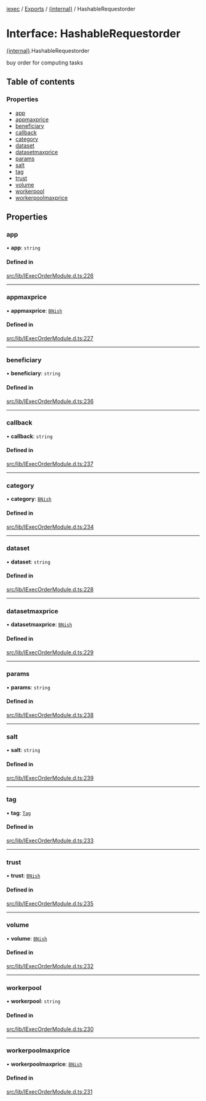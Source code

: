 [iexec](../README.md) / [Exports](../modules.md) / [{internal}](../modules/internal_.md) / HashableRequestorder

# Interface: HashableRequestorder

[{internal}](../modules/internal_.md).HashableRequestorder

buy order for computing tasks

## Table of contents

### Properties

- [app](internal_.HashableRequestorder.md#app)
- [appmaxprice](internal_.HashableRequestorder.md#appmaxprice)
- [beneficiary](internal_.HashableRequestorder.md#beneficiary)
- [callback](internal_.HashableRequestorder.md#callback)
- [category](internal_.HashableRequestorder.md#category)
- [dataset](internal_.HashableRequestorder.md#dataset)
- [datasetmaxprice](internal_.HashableRequestorder.md#datasetmaxprice)
- [params](internal_.HashableRequestorder.md#params)
- [salt](internal_.HashableRequestorder.md#salt)
- [tag](internal_.HashableRequestorder.md#tag)
- [trust](internal_.HashableRequestorder.md#trust)
- [volume](internal_.HashableRequestorder.md#volume)
- [workerpool](internal_.HashableRequestorder.md#workerpool)
- [workerpoolmaxprice](internal_.HashableRequestorder.md#workerpoolmaxprice)

## Properties

### app

• **app**: `string`

#### Defined in

[src/lib/IExecOrderModule.d.ts:226](https://github.com/iExecBlockchainComputing/iexec-sdk/blob/af88fc2/src/lib/IExecOrderModule.d.ts#L226)

___

### appmaxprice

• **appmaxprice**: [`BNish`](../modules/internal_.md#bnish)

#### Defined in

[src/lib/IExecOrderModule.d.ts:227](https://github.com/iExecBlockchainComputing/iexec-sdk/blob/af88fc2/src/lib/IExecOrderModule.d.ts#L227)

___

### beneficiary

• **beneficiary**: `string`

#### Defined in

[src/lib/IExecOrderModule.d.ts:236](https://github.com/iExecBlockchainComputing/iexec-sdk/blob/af88fc2/src/lib/IExecOrderModule.d.ts#L236)

___

### callback

• **callback**: `string`

#### Defined in

[src/lib/IExecOrderModule.d.ts:237](https://github.com/iExecBlockchainComputing/iexec-sdk/blob/af88fc2/src/lib/IExecOrderModule.d.ts#L237)

___

### category

• **category**: [`BNish`](../modules/internal_.md#bnish)

#### Defined in

[src/lib/IExecOrderModule.d.ts:234](https://github.com/iExecBlockchainComputing/iexec-sdk/blob/af88fc2/src/lib/IExecOrderModule.d.ts#L234)

___

### dataset

• **dataset**: `string`

#### Defined in

[src/lib/IExecOrderModule.d.ts:228](https://github.com/iExecBlockchainComputing/iexec-sdk/blob/af88fc2/src/lib/IExecOrderModule.d.ts#L228)

___

### datasetmaxprice

• **datasetmaxprice**: [`BNish`](../modules/internal_.md#bnish)

#### Defined in

[src/lib/IExecOrderModule.d.ts:229](https://github.com/iExecBlockchainComputing/iexec-sdk/blob/af88fc2/src/lib/IExecOrderModule.d.ts#L229)

___

### params

• **params**: `string`

#### Defined in

[src/lib/IExecOrderModule.d.ts:238](https://github.com/iExecBlockchainComputing/iexec-sdk/blob/af88fc2/src/lib/IExecOrderModule.d.ts#L238)

___

### salt

• **salt**: `string`

#### Defined in

[src/lib/IExecOrderModule.d.ts:239](https://github.com/iExecBlockchainComputing/iexec-sdk/blob/af88fc2/src/lib/IExecOrderModule.d.ts#L239)

___

### tag

• **tag**: [`Tag`](../modules/internal_.md#tag)

#### Defined in

[src/lib/IExecOrderModule.d.ts:233](https://github.com/iExecBlockchainComputing/iexec-sdk/blob/af88fc2/src/lib/IExecOrderModule.d.ts#L233)

___

### trust

• **trust**: [`BNish`](../modules/internal_.md#bnish)

#### Defined in

[src/lib/IExecOrderModule.d.ts:235](https://github.com/iExecBlockchainComputing/iexec-sdk/blob/af88fc2/src/lib/IExecOrderModule.d.ts#L235)

___

### volume

• **volume**: [`BNish`](../modules/internal_.md#bnish)

#### Defined in

[src/lib/IExecOrderModule.d.ts:232](https://github.com/iExecBlockchainComputing/iexec-sdk/blob/af88fc2/src/lib/IExecOrderModule.d.ts#L232)

___

### workerpool

• **workerpool**: `string`

#### Defined in

[src/lib/IExecOrderModule.d.ts:230](https://github.com/iExecBlockchainComputing/iexec-sdk/blob/af88fc2/src/lib/IExecOrderModule.d.ts#L230)

___

### workerpoolmaxprice

• **workerpoolmaxprice**: [`BNish`](../modules/internal_.md#bnish)

#### Defined in

[src/lib/IExecOrderModule.d.ts:231](https://github.com/iExecBlockchainComputing/iexec-sdk/blob/af88fc2/src/lib/IExecOrderModule.d.ts#L231)
